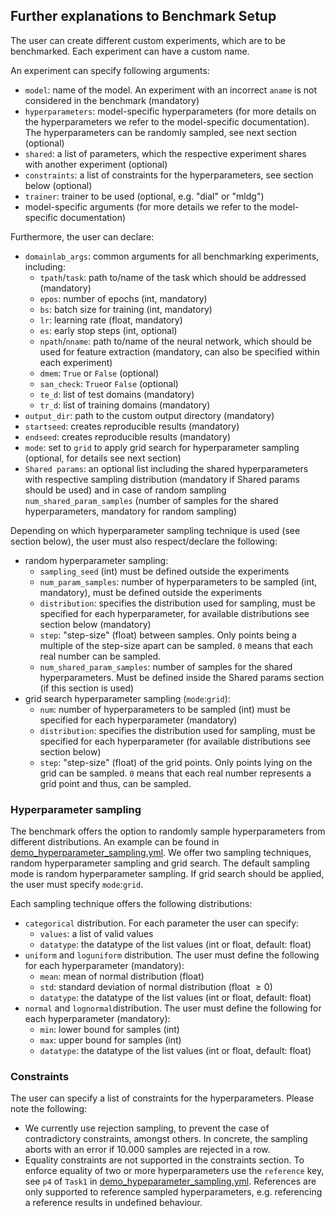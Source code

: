 ## Further explanations to Benchmark Setup
The user can create different custom experiments, which are to be benchmarked. Each
experiment can have a custom name.

An experiment can specify following arguments:
- `model`: name of the model. An experiment with an incorrect `aname` is not considered in the
benchmark (mandatory)
- `hyperparameters`: model-specific hyperparameters (for more details on the hyperparameters we
refer to the model-specific documentation). The hyperparameters can be randomly sampled, see
next section (optional)
- `shared`: a list of parameters, which the respective experiment shares with another experiment
(optional)
- `constraints`: a list of constraints for the hyperparameters, see section below (optional)
- `trainer`: trainer to be used (optional, e.g. "dial" or "mldg")
- model-specific arguments (for more details we refer to the model-specific documentation)

Furthermore, the user can declare:
- `domainlab_args`: common arguments for all benchmarking experiments, including:
  - `tpath`/`task`: path to/name of the task which should be addressed (mandatory)
  - `epos`: number of epochs (int, mandatory)
  - `bs`: batch size for training (int, mandatory)
  - `lr`: learning rate (float, mandatory)
  - `es`: early stop steps (int, optional)
  - `npath`/`nname`: path to/name of the neural network, which should be used for feature extraction
    (mandatory, can also be specified within each experiment)
  - `dmem`: `True` or `False` (optional)
  - `san_check`: `True`or `False` (optional)
  - `te_d`: list of test domains (mandatory)
  - `tr_d`: list of training domains (mandatory)
- `output_dir`: path to the custom output directory (mandatory)
- `startseed`: creates reproducible results (mandatory)
- `endseed`: creates reproducible results (mandatory)
- `mode`: set to `grid` to apply grid search for hyperparameter sampling (optional, for details see next section)
- `Shared params`: an optional list including the shared hyperparameters with respective sampling distribution 
(mandatory if Shared params should be used) and in case of random sampling `num_shared_param_samples` 
(number of samples for the shared hyperparameters, mandatory for random sampling) 

Depending on which hyperparameter sampling technique is used (see section below), the user must also
respect/declare the following:
- random hyperparameter sampling:
  - `sampling_seed` (int) must be defined outside the experiments
  - `num_param_samples`: number of hyperparameters to be sampled (int, mandatory), must be defined outside the experiments
  - `distribution`: specifies the distribution used for sampling, must be specified for each
  hyperparameter, for available distributions see section below (mandatory)
  - `step`: "step-size" (float) between samples. Only points being a multiple of the step-size apart
  can be sampled. `0` means that each real number can be sampled.
  - `num_shared_param_samples`: number of samples for the shared hyperparameters. Must be defined 
  inside the Shared params section (if this section is used)
- grid search hyperparameter sampling (`mode`:`grid`):
  - `num`: number of hyperparameters to be sampled (int) must be specified for each hyperparameter
  (mandatory)
  - `distribution`: specifies the distribution used for sampling, must be specified for each
  hyperparameter (for available distributions see section below)
  - `step`: "step-size" (float) of the grid points. Only points lying on the grid
  can be sampled. `0` means that each real number represents a grid point and thus, can be sampled. 
  

### Hyperparameter sampling
The benchmark offers the option to randomly sample hyperparameters from different distributions.
An example can be found in [demo_hyperparameter_sampling.yml](https://github.com/marrlab/DomainLab/blob/master/examples/yaml/demo_hyperparameter_sampling.yml). We offer two sampling
techniques, random hyperparameter sampling and grid search. The default sampling mode is random
hyperparameter sampling. If grid search should be applied, the user must specify `mode`:`grid`.

Each sampling technique offers the following distributions:
- `categorical` distribution. For each parameter the user can specify:
  - `values`: a list of valid values 
  - `datatype`: the datatype of the list values (int or float, default: float)
- `uniform` and `loguniform` distribution. The user must define the following for each
hyperparameter (mandatory):
  - `mean`: mean of normal distribution (float)
  - `std`: standard deviation of normal distribution (float $\geq 0$)
  - `datatype`: the datatype of the list values (int or float, default: float)
- `normal` and `lognormal`distribution. The user must define the following for each hyperparameter
  (mandatory):
  - `min`: lower bound for samples (int)
  - `max`: upper bound for samples (int)
  - `datatype`: the datatype of the list values (int or float, default: float)
  
  

### Constraints
The user can specify a list of constraints for the hyperparameters. Please note the following:
- We currently use rejection sampling, to prevent the case of contradictory constraints,
amongst others. In concrete, the sampling aborts with an error if 10.000 samples are rejected in a
row. 
- Equality constraints are not supported in the constraints section. To enforce equality of two or 
more hyperparameters use the `reference` key, see `p4` of `Task1` in
[demo_hypeparameter_sampling.yml](https://github.com/marrlab/DomainLab/blob/master/examples/yaml/demo_hyperparameter_sampling.yml). References are only supported to reference sampled hyperparameters, e.g.
referencing a reference results in undefined behaviour.
